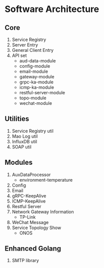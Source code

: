 # Software Architecture

## Core
1. Service Registry
2. Server Entry
3. General Client Entry
4. API set
   - aud-data-module
   - config-module
   - email-module
   - gateway-module
   - grpc-ka-module
   - icmp-ka-module
   - restful-server-module
   - topo-module
   - wechat-module

## Utilities
1. Service Registry util
2. Mao Log util
3. InfluxDB util
4. SOAP util

## Modules
1. AuxDataProcessor
   - environment-temperature
2. Config
3. Email
4. gRPC-KeepAlive
5. ICMP-KeepAlive
6. Restful Server
7. Network Gateway Information
   - TP-Link
8. WeChat Message
9. Service Topology Show
   - ONOS

## Enhanced Golang
1. SMTP library
